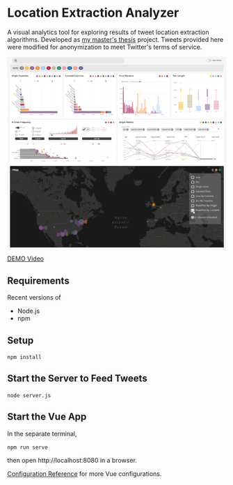 # Location Extraction Analyzer
A visual analytics tool for exploring results of tweet location extraction algorithms. Developed as [my master's thesis](thesis.pdf) project. Tweets provided here were modified for anonymization to meet Twitter's terms of service.

![Screenshot](screenshot.png)

[DEMO Video](https://vimeo.com/488959635)

## Requirements
Recent versions of
* Node.js
* npm

## Setup
```
npm install
```

## Start the Server to Feed Tweets
```
node server.js
```

## Start the Vue App
In the separate terminal,
```
npm run serve
```
then open http://localhost:8080 in a browser.

[Configuration Reference](https://cli.vuejs.org/config/) for more Vue configurations.

